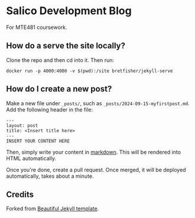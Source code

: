 # Salico Development Blog

For MTE481 coursework.

## How do a serve the site locally?

Clone the repo and then cd into it. Then run:
```
docker run -p 4000:4000 -v $(pwd):/site bretfisher/jekyll-serve
```

## How do I create a new post?
Make a new file under `_posts/`, such as `_posts/2024-09-15-myfirstpost.md`. Add the following header in the file:
```
---
layout: post
title: <Insert title here>
---
INSERT YOUR CONTENT HERE
```
Then, simply write your content in [markdown](https://www.markdownguide.org/basic-syntax/). This will be rendered into HTML automatically.

Once you're done, create a pull request. Once merged, it will be deployed automatically, takes about a minute.

## Credits
Forked from [Beautiful Jekyll template](https://github.com/daattali/beautiful-jekyll).
